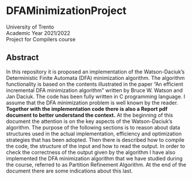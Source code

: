 # DFAMinimizationProject
University of Trento<br>
Academic Year 2021/2022<br>
Project for Compilers course<br>
## Abstract
In this repository it is proposed an implementation of the Watson-Daciuk’s Deterministic Finite Automata (DFA) minimization algorithm. The algorithm functionality is based on the contents illustrated in the paper ”An efficient incremental DFA minimization algorithm” written by Bruce W. Watson and Jan Daciuk. The code has been fully written in C programming language. I assume that the DFA minimization problem is well known by the reader. **Together with the implementation code there is also a Report pdf document to better understand the context.** At the beginning of this document the attention is on the key aspects of the Watson-Daciuk’s algorithm. The purpose of the following sections is to reason about data structures used in the actual implementation, efficiency and optimization strategies that has been adopted. Then there is described how to compile the code, the structure of the input and how to read the output. In order to check the correctness of the output given by the algorithm I have also implemented the DFA minimization algorithm that we have studied during the course, referred to as Partition Refinement Algorithm. At the end of the document there are some indications about this last.
